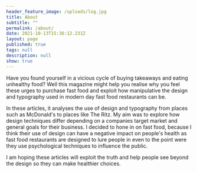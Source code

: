 ```yaml
---
header_feature_image: /uploads/log.jpg
title: About
subtitle: ""
permalink: /about/
date: 2021-10-13T15:36:12.231Z
layout: page
published: true
tags: null
description: null
show: true
---
```

Have you found yourself in a vicious cycle of buying takeaways and eating unhealthy food? Well this magazine might help you realise why you feel these urges to purchase fast food and exploit how manipulative the design and typography used in modern day fast food restaurants can be. 

In these articles, it analyses the use of design and typography from places such as McDonald's to places like The Ritz. My aim was to explore how design techniques differ depending on a companies target market and general goals for their business. I decided to hone in on fast food, because I think their use of design can have a negative impact on people's health as fast food restaurants are designed to lure people in even to the point were they use psychological techniques to influence the public. 

I am hoping these articles will exploit the truth and help people see beyond the design so they can make healthier choices.